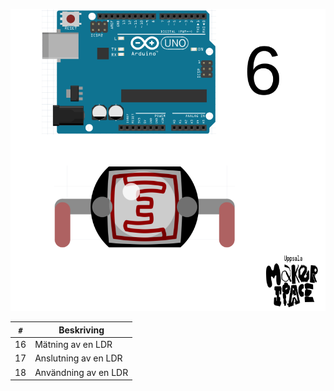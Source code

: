 ![Bok 6: 3D](framsida_6.png)

`#`|Beskriving
---|-----------------------
16 |Mätning av en LDR
17 |Anslutning av en LDR
18 |Användning av en LDR

